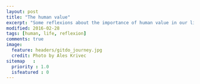 ```yaml
---
layout: post
title: "The human value"
excerpt: "Some reflexions about the importance of human value in our life"
modified: 2016-02-28
tags: [human, life, reflexion]
comments: true
image:
  feature: headers/gitdo_journey.jpg
  credit: Photo by Ales Krivec
sitemap   :
  priority : 1.0
  isfeatured : 0
---
```


